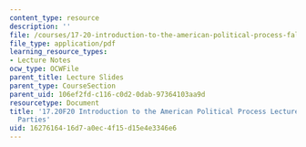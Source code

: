 ```yaml
---
content_type: resource
description: ''
file: /courses/17-20-introduction-to-the-american-political-process-fall-2020/1627616416d7a0ec4f15d15e4e3346e6_MIT17_20F20_lec13.pdf
file_type: application/pdf
learning_resource_types:
- Lecture Notes
ocw_type: OCWFile
parent_title: Lecture Slides
parent_type: CourseSection
parent_uid: 106ef2fd-c116-c0d2-0dab-97364103aa9d
resourcetype: Document
title: '17.20F20 Introduction to the American Political Process Lecture Slides 13:
  Parties'
uid: 16276164-16d7-a0ec-4f15-d15e4e3346e6
---
```


